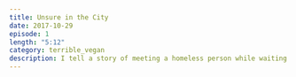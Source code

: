 ```yaml
---
title: Unsure in the City
date: 2017-10-29
episode: 1
length: "5:12"
category: terrible_vegan
description: I tell a story of meeting a homeless person while waiting for the streetcar.
---
```


